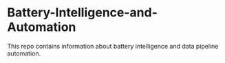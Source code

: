 # Battery-Intelligence-and-Automation
This repo contains information about battery intelligence and data pipeline automation.
